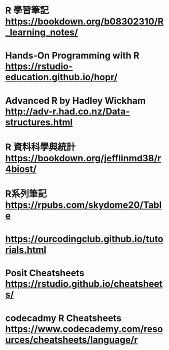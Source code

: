 # R 學習筆記  https://bookdown.org/b08302310/R_learning_notes/
# Hands-On Programming with R  https://rstudio-education.github.io/hopr/
# Advanced R by Hadley Wickham  http://adv-r.had.co.nz/Data-structures.html
# R 資料科學與統計  https://bookdown.org/jefflinmd38/r4biost/
# R系列筆記  https://rpubs.com/skydome20/Table
# https://ourcodingclub.github.io/tutorials.html 

# Posit Cheatsheets  https://rstudio.github.io/cheatsheets/
# codecadmy R Cheatsheets  https://www.codecademy.com/resources/cheatsheets/language/r

